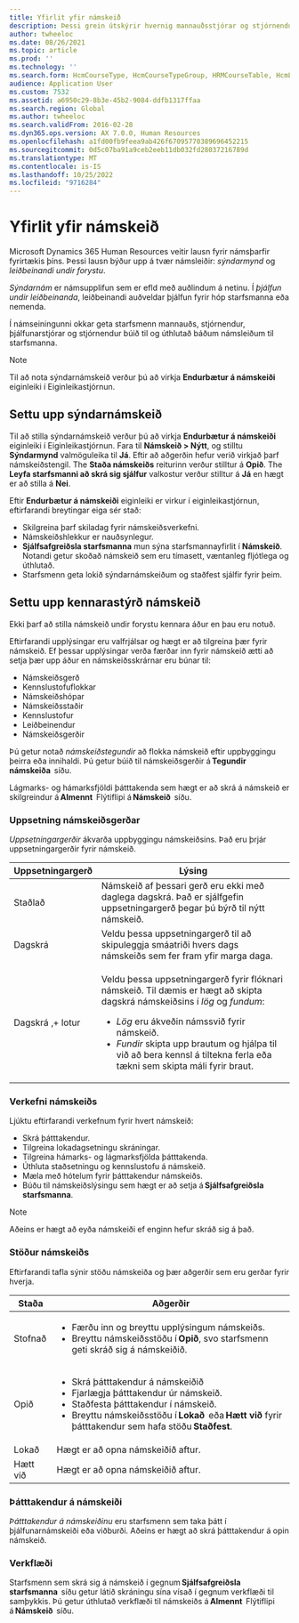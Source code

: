 ```yaml
---
title: Yfirlit yfir námskeið
description: Þessi grein útskýrir hvernig mannauðsstjórar og stjórnendur geta notað námskeiðseiginleikana til að viðhalda upplýsingum um námskeið sem eru í boði fyrir starfsmenn.
author: twheeloc
ms.date: 08/26/2021
ms.topic: article
ms.prod: ''
ms.technology: ''
ms.search.form: HcmCourseType, HcmCourseTypeGroup, HRMCourseTable, HcmLearningWorkspace
audience: Application User
ms.custom: 7532
ms.assetid: a6950c29-8b3e-45b2-9084-ddfb1317ffaa
ms.search.region: Global
ms.author: twheeloc
ms.search.validFrom: 2016-02-28
ms.dyn365.ops.version: AX 7.0.0, Human Resources
ms.openlocfilehash: a1fd00fb9feea9ab426f67095770389696452215
ms.sourcegitcommit: 0d5c07ba91a9ceb2eeb11db032fd28037216789d
ms.translationtype: MT
ms.contentlocale: is-IS
ms.lasthandoff: 10/25/2022
ms.locfileid: "9716284"
---
```

# <a name="courses-overview"></a>Yfirlit yfir námskeið

Microsoft Dynamics 365 Human Resources veitir lausn fyrir námsþarfir fyrirtækis þíns. Þessi lausn býður upp á tvær námsleiðir: *sýndarmynd* og *leiðbeinandi undir forystu*.

*Sýndarnám* er námsupplifun sem er efld með auðlindum á netinu. Í *þjálfun undir leiðbeinanda*, leiðbeinandi auðveldar þjálfun fyrir hóp starfsmanna eða nemenda.

Í námseiningunni okkar geta starfsmenn mannauðs, stjórnendur, þjálfunarstjórar og stjórnendur búið til og úthlutað báðum námsleiðum til starfsmanna.

> [!NOTE]
> Til að nota sýndarnámskeið verður þú að virkja **Endurbætur á námskeiði** eiginleiki í Eiginleikastjórnun.

## <a name="set-up-virtual-courses"></a>Settu upp sýndarnámskeið

Til að stilla sýndarnámskeið verður þú að virkja **Endurbætur á námskeiði** eiginleiki í Eiginleikastjórnun. Fara til **Námskeið \> Nýtt**, og stilltu **Sýndarmynd** valmöguleika til **Já**. Eftir að aðgerðin hefur verið virkjað þarf námskeiðstengil. The **Staða námskeiðs** reiturinn verður stilltur á **Opið**. The **Leyfa starfsmanni að skrá sig sjálfur** valkostur verður stilltur á **Já** en hægt er að stilla á **Nei**.

Eftir **Endurbætur á námskeiði** eiginleiki er virkur í eiginleikastjórnun, eftirfarandi breytingar eiga sér stað:

- Skilgreina þarf skiladag fyrir námskeiðsverkefni.
- Námskeiðshlekkur er nauðsynlegur.
- **Sjálfsafgreiðsla starfsmanna** mun sýna starfsmannayfirlit í **Námskeið**. Notandi getur skoðað námskeið sem eru tímasett, væntanleg fljótlega og úthlutað.
- Starfsmenn geta lokið sýndarnámskeiðum og staðfest sjálfir fyrir þeim.

## <a name="set-up-instructor-led-courses"></a>Settu upp kennarastýrð námskeið

Ekki þarf að stilla námskeið undir forystu kennara áður en þau eru notuð.

Eftirfarandi upplýsingar eru valfrjálsar og hægt er að tilgreina þær fyrir námskeið. Ef þessar upplýsingar verða færðar inn fyrir námskeið ætti að setja þær upp áður en námskeiðsskrárnar eru búnar til:

- Námskeiðsgerð
- Kennslustofuflokkar
- Námskeiðshópar
- Námskeiðsstaðir
- Kennslustofur
- Leiðbeinendur
- Námskeiðsgerðir

Þú getur notað *námskeiðstegundir* að flokka námskeið eftir uppbyggingu þeirra eða innihaldi. Þú getur búið til námskeiðsgerðir á **Tegundir námskeiða**  síðu.

Lágmarks- og hámarksfjöldi þátttakenda sem hægt er að skrá á námskeið er skilgreindur á **Almennt**  Flýtiflipi á **Námskeið**  síðu.

### <a name="course-setup-type"></a>Uppsetning námskeiðsgerðar 

*Uppsetningargerðir* ákvarða uppbyggingu námskeiðsins. Það eru þrjár uppsetningargerðir fyrir námskeið.

| Uppsetningargerð | Lýsing |
|------|--------|
| Staðlað | Námskeið af þessari gerð eru ekki með daglega dagskrá. Það er sjálfgefin uppsetningargerð þegar þú býrð til nýtt námskeið. |
| Dagskrá | Veldu þessa uppsetningargerð til að skipuleggja smáatriði hvers dags námskeiðs sem fer fram yfir marga daga. |
| Dagskrá ‚+ lotur | <p>Veldu þessa uppsetningargerð fyrir flóknari námskeið. Til dæmis er hægt að skipta dagskrá námskeiðsins í *lög* og *fundum*:</p><ul><li>*Lög* eru ákveðin námssvið fyrir námskeið.</li><li>*Fundir* skipta upp brautum og hjálpa til við að bera kennsl á tiltekna ferla eða tækni sem skipta máli fyrir braut.</li></ul> |

### <a name="course-tasks"></a>Verkefni námskeiðs

Ljúktu eftirfarandi verkefnum fyrir hvert námskeið:

- Skrá þátttakendur.
- Tilgreina lokadagsetningu skráningar.
- Tilgreina hámarks- og lágmarksfjölda þátttakenda.
- Úthluta staðsetningu og kennslustofu á námskeið.
- Mæla með hótelum fyrir þátttakendur námskeiðs.
- Búðu til námskeiðslýsingu sem hægt er að setja á **Sjálfsafgreiðsla starfsmanna**.

> [!NOTE]
> Aðeins er hægt að eyða námskeiði ef enginn hefur skráð sig á það.

### <a name="course-statuses"></a>Stöður námskeiðs

Eftirfarandi tafla sýnir stöðu námskeiða og þær aðgerðir sem eru gerðar fyrir hverja.

| Staða | Aðgerðir |
|------|--------|
| Stofnað | <ul><li>Færðu inn og breyttu upplýsingum námskeiðs.</li><li>Breyttu námskeiðsstöðu í **Opið**, svo starfsmenn geti skráð sig á námskeiðið.</li></ul> | 
| Opið | <ul><li>Skrá þátttakendur á námskeiðið</li><li>Fjarlægja þátttakendur úr námskeið.</li><li>Staðfesta þátttakendur í námskeið.</li><li>Breyttu námskeiðsstöðu í **Lokað**  eða **Hætt við** fyrir þátttakendur sem hafa stöðu **Staðfest**.</li></ul>|
| Lokað | Hægt er að opna námskeiðið aftur. |
| Hætt við | Hægt er að opna námskeiðið aftur. |

### <a name="course-participants"></a>Þátttakendur á námskeiði

*Þátttakendur á námskeiðinu* eru starfsmenn sem taka þátt í þjálfunarnámskeiði eða viðburði. Aðeins er hægt að skrá þátttakendur á opin námskeið.

### <a name="workflow"></a>Verkflæði

Starfsmenn sem skrá sig á námskeið í gegnum **Sjálfsafgreiðsla starfsmanna**  síðu getur látið skráningu sína vísað í gegnum verkflæði til samþykkis. Þú getur úthlutað verkflæði til námskeiðs á **Almennt**  Flýtiflipi á **Námskeið**  síðu.
